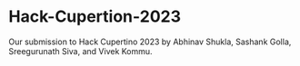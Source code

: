 # Hack-Cupertion-2023
Our submission to Hack Cupertino 2023 by Abhinav Shukla, Sashank Golla, Sreegurunath Siva, and Vivek Kommu.
